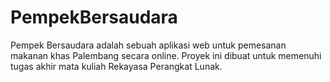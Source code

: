 # PempekBersaudara
Pempek Bersaudara adalah sebuah aplikasi web untuk pemesanan makanan khas Palembang secara online. Proyek ini dibuat untuk memenuhi tugas akhir mata kuliah Rekayasa Perangkat Lunak.
